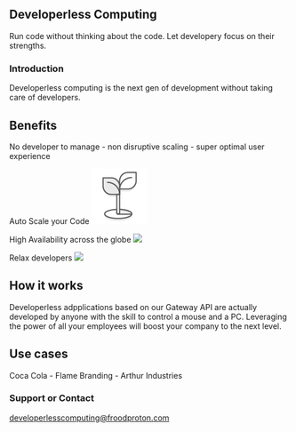 ## Developerless Computing

Run code without thinking about the code. Let developery focus on their strengths.

### Introduction
Developerless computing is the next gen of development without taking care of developers. 

## Benefits
No developer to manage - non disruptive scaling - super optimal user experience

Auto Scale your Code ![](/100x100_benefit_green.png)  

High Availability across the globe ![]({{site.baseurl}}//100x100_benefit.png)  

Relax developers ![]({{site.baseurl}}//100x100_benefit_easy.png)

## How it works
Developerless adpplications based on our Gateway API are actually developed by anyone with the skill to control a mouse and a PC. Leveraging the power of all your employees will boost your company to the next level. 

## Use cases
Coca Cola - Flame Branding - Arthur Industries 

### Support or Contact

developerlesscomputing@froodproton.com

